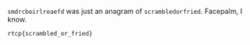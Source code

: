 `smdrcboirlreaefd` was just an anagram of `scrambledorfried`. Facepalm, I know.

```
rtcp{scrambled_or_fried}
```